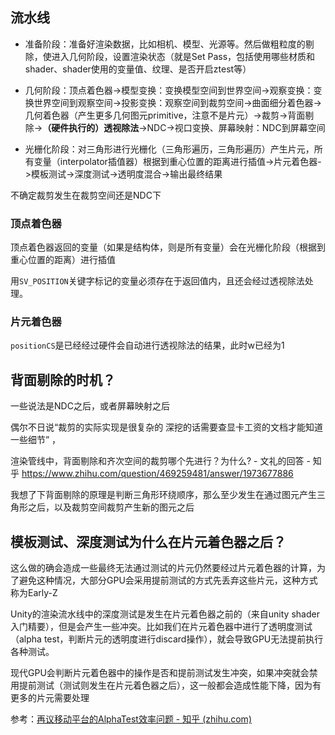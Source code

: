 ## 流水线

- 准备阶段：准备好渲染数据，比如相机、模型、光源等。然后做粗粒度的剔除，使进入几何阶段，设置渲染状态（就是Set Pass，包括使用哪些材质和shader、shader使用的变量值、纹理、是否开启ztest等）

- 几何阶段：顶点着色器->模型变换：变换模型空间到世界空间->观察变换：变换世界空间到观察空间->投影变换：观察空间到裁剪空间->曲面细分着色器->几何着色器（产生更多几何图元primitive，注意不是片元）->裁剪->背面剔除->**（硬件执行的）透视除法**->NDC->视口变换、屏幕映射：NDC到屏幕空间
- 光栅化阶段：对三角形进行光栅化（三角形遍历，三角形遍历）产生片元，所有变量（interpolator插值器）根据到重心位置的距离进行插值->片元着色器->模板测试->深度测试->透明度混合->输出最终结果

不确定裁剪发生在裁剪空间还是NDC下

### 顶点着色器

顶点着色器返回的变量（如果是结构体，则是所有变量）会在光栅化阶段（根据到重心位置的距离）进行插值

用`SV_POSITION`关键字标记的变量必须存在于返回值内，且还会经过透视除法处理。

### 片元着色器

`positionCS`是已经经过硬件会自动进行透视除法的结果，此时w已经为1

## 背面剔除的时机？

一些说法是NDC之后，或者屏幕映射之后

偶尔不日说“裁剪的实际实现是很复杂的 深挖的话需要查显卡工资的文档才能知道一些细节” ，

渲染管线中，背面剔除和齐次空间的裁剪哪个先进行？为什么? - 文礼的回答 - 知乎 https://www.zhihu.com/question/469259481/answer/1973677886

我想了下背面剔除的原理是判断三角形环绕顺序，那么至少发生在通过图元产生三角形之后，以及裁剪空间裁剪产生新的图元之后

## 模板测试、深度测试为什么在片元着色器之后？

这么做的确会造成一些最终无法通过测试的片元仍然要经过片元着色器的计算，为了避免这种情况，大部分GPU会采用提前测试的方式先丢弃这些片元，这种方式称为Early-Z

Unity的渲染流水线中的深度测试是发生在片元着色器之前的（来自unity shader入门精要），但是会产生一些冲突。比如我们在片元着色器中进行了透明度测试（alpha test，判断片元的透明度进行discard操作），就会导致GPU无法提前执行各种测试。

现代GPU会判断片元着色器中的操作是否和提前测试发生冲突，如果冲突就会禁用提前测试（测试则发生在片元着色器之后），这一般都会造成性能下降，因为有更多的片元需要处理

参考：[再议移动平台的AlphaTest效率问题 - 知乎 (zhihu.com)](https://zhuanlan.zhihu.com/p/33127345)

